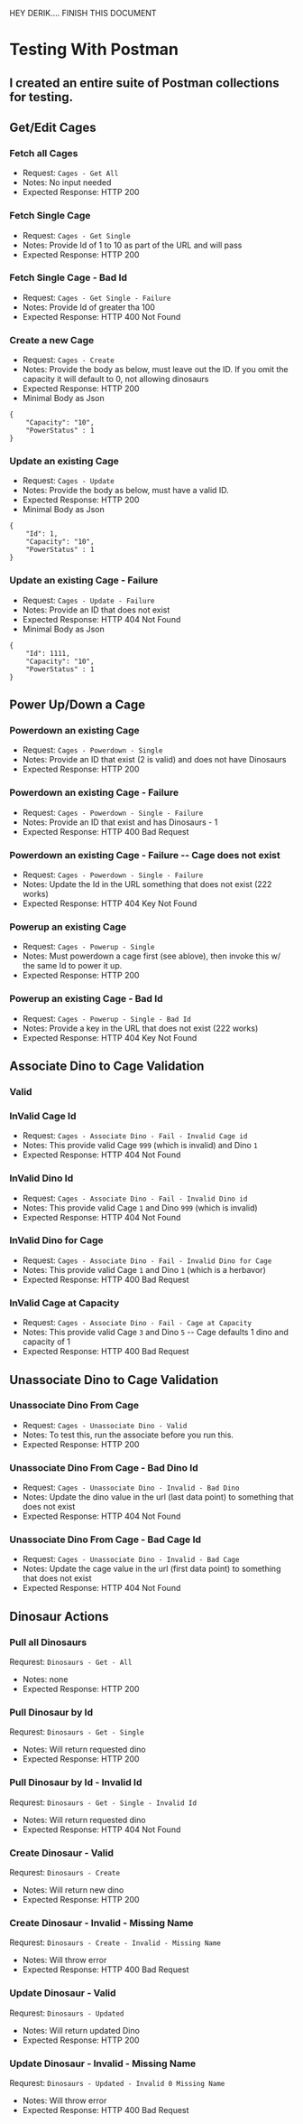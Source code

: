 
HEY DERIK.... FINISH THIS DOCUMENT


# Testing With Postman

## I created an entire suite of Postman collections for testing.

## Get/Edit Cages

### Fetch all Cages
- Request: `Cages - Get All`
- Notes: No input needed
- Expected Response: HTTP 200

### Fetch Single Cage
- Request: `Cages - Get Single`
- Notes: Provide Id of 1 to 10 as part of the URL and will pass
- Expected Response: HTTP 200


### Fetch Single Cage - Bad Id
- Request: `Cages - Get Single - Failure`
- Notes: Provide Id of greater tha 100
- Expected Response: HTTP 400 Not Found

### Create a new Cage
- Request: `Cages - Create`
- Notes: Provide the body as below, must leave out the ID.  If you omit the capacity it will default to 0, not allowing dinosaurs
- Expected Response: HTTP 200 
- Minimal Body as Json
```
{
    "Capacity": "10",
    "PowerStatus" : 1
}
```

### Update an existing Cage
- Request: `Cages - Update`
- Notes: Provide the body as below, must have a valid ID. 
- Expected Response: HTTP 200 
- Minimal Body as Json
```
{
    "Id": 1,
    "Capacity": "10",
    "PowerStatus" : 1
}
```

### Update an existing Cage - Failure
- Request: `Cages - Update - Failure`
- Notes: Provide an ID that does not exist
- Expected Response: HTTP 404 Not Found
- Minimal Body as Json
```
{
    "Id": 1111,
    "Capacity": "10",
    "PowerStatus" : 1
}
```

## Power Up/Down a Cage

### Powerdown an existing Cage
- Request: `Cages - Powerdown - Single`
- Notes: Provide an ID that exist (2 is valid) and does not have Dinosaurs
- Expected Response: HTTP 200 

### Powerdown an existing Cage - Failure
- Request: `Cages - Powerdown - Single - Failure`
- Notes: Provide an ID that exist and has Dinosaurs - 1
- Expected Response: HTTP 400 Bad Request 

### Powerdown an existing Cage - Failure -- Cage does not exist
- Request: `Cages - Powerdown - Single - Failure`
- Notes: Update the Id in the URL something that does not exist (222 works)
- Expected Response: HTTP 404 Key Not Found

### Powerup an existing Cage
- Request: `Cages - Powerup - Single`
- Notes: Must powerdown a cage first (see ablove), then invoke this w/ the same Id to power it up.
- Expected Response: HTTP 200 

### Powerup an existing Cage - Bad Id
- Request: `Cages - Powerup - Single - Bad Id`
- Notes: Provide a key in the URL that does not exist (222 works)
- Expected Response: HTTP 404 Key Not Found


## Associate Dino to Cage Validation

### Valid
<!-- - Request: `Cages - Associate Dino - Valid`
- Notes: This provide valid Cage `1` and Dino `6`
- Expected Response: HTTP 200 -->

### InValid Cage Id
- Request: `Cages - Associate Dino - Fail - Invalid Cage id`
- Notes: This provide valid Cage `999` (which is invalid) and Dino `1`
- Expected Response: HTTP 404 Not Found

### InValid Dino Id
- Request: `Cages - Associate Dino - Fail - Invalid Dino id`
- Notes: This provide valid Cage `1` and Dino `999` (which is invalid) 
- Expected Response: HTTP 404 Not Found

### InValid Dino for Cage
- Request: `Cages - Associate Dino - Fail - Invalid Dino for Cage`
- Notes: This provide valid Cage `1` and Dino `1` (which is a herbavor) 
- Expected Response: HTTP 400 Bad Request


### InValid Cage at Capacity
- Request: `Cages - Associate Dino - Fail - Cage at Capacity`
- Notes: This provide valid Cage `3` and Dino `5` -- Cage defaults 1 dino and capacity of 1
- Expected Response: HTTP 400 Bad Request


## Unassociate Dino to Cage Validation

### Unassociate Dino From Cage
- Request: `Cages - Unassociate Dino - Valid`
- Notes: To test this, run the associate before you run this.
- Expected Response: HTTP 200


### Unassociate Dino From Cage - Bad Dino Id
- Request: `Cages - Unassociate Dino - Invalid - Bad Dino`
- Notes: Update the dino value in the url (last data point) to something that does not exist
- Expected Response: HTTP 404 Not Found


### Unassociate Dino From Cage - Bad Cage Id
- Request: `Cages - Unassociate Dino - Invalid - Bad Cage`
- Notes: Update the cage value in the url (first data point) to something that does not exist
- Expected Response: HTTP 404 Not Found



## Dinosaur Actions

### Pull all Dinosaurs
Requrest: `Dinosaurs - Get - All`
- Notes: none
- Expected Response: HTTP 200

### Pull Dinosaur by Id
Requrest: `Dinosaurs - Get - Single`
- Notes: Will return requested dino
- Expected Response: HTTP 200

### Pull Dinosaur by Id - Invalid Id
Requrest: `Dinosaurs - Get - Single - Invalid Id`
- Notes: Will return requested dino
- Expected Response: HTTP 404 Not Found

### Create Dinosaur - Valid
Requrest: `Dinosaurs - Create`
- Notes: Will return new dino
- Expected Response: HTTP 200

### Create Dinosaur - Invalid - Missing Name
Requrest: `Dinosaurs - Create - Invalid - Missing Name`
- Notes: Will throw error
- Expected Response: HTTP 400 Bad Request

### Update Dinosaur - Valid
Requrest: `Dinosaurs - Updated`
- Notes: Will return updated Dino
- Expected Response: HTTP 200

### Update Dinosaur - Invalid - Missing Name
Requrest: `Dinosaurs - Updated - Invalid 0 Missing Name`
- Notes: Will throw error
- Expected Response: HTTP 400 Bad Request